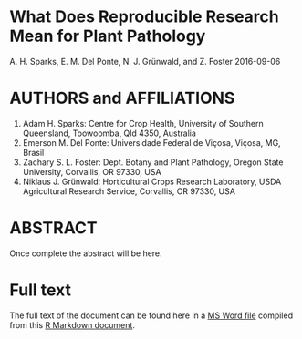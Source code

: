 What Does Reproducible Research Mean for Plant Pathology
================
A. H. Sparks, E. M. Del Ponte, N. J. Grünwald, and Z. Foster
2016-09-06

AUTHORS and AFFILIATIONS
========================

1.  Adam H. Sparks: Centre for Crop Health, University of Southern Queensland, Toowoomba, Qld 4350, Australia
2.  Emerson M. Del Ponte: Universidade Federal de Viçosa, Viçosa, MG, Brasil
3.  Zachary S. L. Foster: Dept. Botany and Plant Pathology, Oregon State University, Corvallis, OR 97330, USA
4.  Niklaus J. Grünwald: Horticultural Crops Research Laboratory, USDA Agricultural Research Service, Corvallis, OR 97330, USA

ABSTRACT
========

Once complete the abstract will be here.

Full text
=========

The full text of the document can be found here in a [MS Word file](https://github.com/adamhsparks/Reproducible-Research-in-Plant-Pathology/blob/master/What_Does_Reproducible_Research_Mean_for_Plant_Pathology.docx) compiled from this [R Markdown document](https://github.com/adamhsparks/Reproducible-Research-in-Plant-Pathology/blob/master/What%20Does%20Reproducible%20Research%20Mean%20for%20Plant%20Pathology.Rmd).

